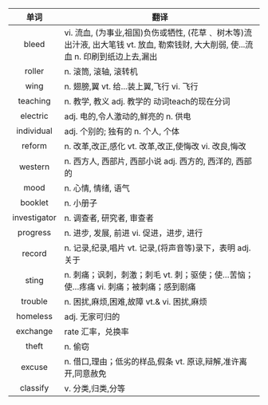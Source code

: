 |单词|翻译  |
|:--:|--| 
bleed	|vi. 流血, (为事业,祖国)负伤或牺性, (花草﹑ 树木等)流出汁液, 出大笔钱 vt. 放血, 勒索钱财, 大大削弱, 使...流血 n. 印刷到纸边上去,漏出
roller	|n. 滚筒, 滚轴, 滚转机
wing	|n. 翅膀,翼 vt. 给...装上翼,飞行 vi. 飞行
teaching	|n. 教学, 教义 adj. 教学的 动词teach的现在分词
electric	|adj. 电的,令人激动的,鲜亮的 n. 供电
individual	|adj. 个别的; 独有的 n. 个人, 个体
reform	|n. 改革,改正,感化 vt. 改革,改正,使悔改 vi. 改良,悔改
western	|n. 西方人, 西部片, 西部小说 adj. 西方的, 西洋的, 西部的
mood	|n. 心情, 情绪, 语气
booklet	|n. 小册子
investigator	|n. 调查者, 研究者, 审查者
progress	|n. 进步, 发展, 前进 vi. 促进，进步, 进行
record	|n. 记录,纪录,唱片 vt. 记录,(将声音等)录下，表明 adj. 关于
sting	|n. 刺痛；讽刺，刺激；刺毛 vt. 刺；驱使；使…苦恼；使…疼痛 vi. 刺痛；被刺痛；感到剧痛
trouble	|n. 困扰,麻烦,困难,故障 vt.& vi. 困扰,麻烦
homeless	|adj. 无家可归的
exchange |rate	汇率，兑换率
theft	|n. 偷窃
excuse	|n. 借口,理由；低劣的样品,假条 vt. 原谅,辩解,准许离开,同意赦免
classify	|v. 分类,归类,分等